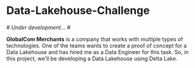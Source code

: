 # Data-Lakehouse-Challenge

*# Under development... #*

**GlobalCom Merchants** is a company that works with multiple types of technologies. One of the teams wants to create a proof of concept for a Data Lakehouse and has hired me as a Data Engineer for this task. So, in this project, we'll be developing a Data Lakehouse using Delta Lake.
